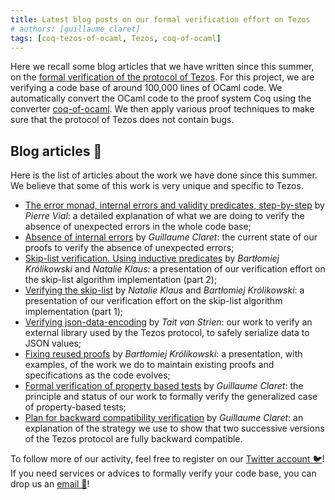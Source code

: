 ```yaml
---
title: Latest blog posts on our formal verification effort on Tezos
# authors: [guillaume_claret]
tags: [coq-tezos-of-ocaml, Tezos, coq-of-ocaml]
---
```


Here we recall some blog articles that we have written since this summer, on the [formal verification of the protocol of Tezos](https://formal-land.gitlab.io/coq-tezos-of-ocaml/). For this project, we are verifying a code base of around 100,000 lines of OCaml code. We automatically convert the OCaml code to the proof system Coq using the converter [coq-of-ocaml](https://github.com/formal-land/coq-of-ocaml). We then apply various proof techniques to make sure that the protocol of Tezos does not contain bugs.

<!-- truncate -->

## Blog articles 📝
Here is the list of articles about the work we have done since this summer. We believe that some of this work is very unique and specific to Tezos.

* [The error monad, internal errors and validity predicates, step-by-step](https://formal-land.gitlab.io/coq-tezos-of-ocaml/blog/2022/12/12/internal-errors-step-by-step/) by *Pierre Vial*: a detailed explanation of what we are doing to verify the absence of unexpected errors in the whole code base;
* [Absence of internal errors](https://formal-land.gitlab.io/coq-tezos-of-ocaml/blog/2022/10/18/absence-of-internal-errors/) by *Guillaume Claret*: the current state of our proofs to verify the absence of unexpected errors;
* [Skip-list verification. Using inductive predicates](https://formal-land.gitlab.io/coq-tezos-of-ocaml/blog/2022/10/03/verifying-the-skip-list-inductive-predicates/) by *Bartłomiej Królikowski* and *Natalie Klaus*: a presentation of our verification effort on the skip-list algorithm implementation (part 2);
* [Verifying the skip-list](https://formal-land.gitlab.io/coq-tezos-of-ocaml/blog/2022/10/03/verifying-the-skip-list/) by *Natalie Klaus* and *Bartłomiej Królikowski*: a presentation of our verification effort on the skip-list algorithm implementation (part 1);
* [Verifying json-data-encoding](https://formal-land.gitlab.io/coq-tezos-of-ocaml/blog/2022/08/15/verify-json-data-encoding/) by *Tait van Strien*: our work to verify an external library used by the Tezos protocol, to safely serialize data to JSON values;
* [Fixing reused proofs](https://formal-land.gitlab.io/coq-tezos-of-ocaml/blog/2022/07/19/fixing-proofs/) by *Bartłomiej Królikowski*: a presentation, with examples, of the work we do to maintain existing proofs and specifications as the code evolves;
* [Formal verification of property based tests](https://formal-land.gitlab.io/coq-tezos-of-ocaml/blog/2022/06/07/formal-verification-of-property-based-tests/) by *Guillaume Claret*: the principle and status of our work to formally verify the generalized case of property-based tests;
* [Plan for backward compatibility verification](https://formal-land.gitlab.io/coq-tezos-of-ocaml/blog/2022/06/02/plan-backward-compatibility) by *Guillaume Claret*: an explanation of the strategy we use to show that two successive versions of the Tezos protocol are fully backward compatible.

To follow more of our activity, feel free to register on our [Twitter account 🐦](https://twitter.com/LandFoobar)! If you need services or advices to formally verify your code base, you can drop us an [email 📧](mailto:&#099;&#111;&#110;&#116;&#097;&#099;&#116;&#064;formal&#046;&#108;&#097;&#110;&#100;)!
